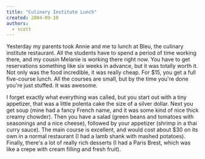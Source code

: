 ```yaml
---
title: "Culinary Institute Lunch"
created: 2004-09-10
authors:
  - scott
---
```


Yesterday my parents took Annie and me to lunch at Bleu, the culinary institute restaurant. All the students have to spend a period of time working there, and my cousin Melanie is working there right now. You have to get reservations something like six weeks in advance, but it was totally worth it. Not only was the food incredible, it was really cheap. For $15, you get a full five-course lunch. All the courses are small, but by the time you're done you're just stuffed. It was awesome.

I forget exactly what everything was called, but you start out with a tiny appetizer, that was a little polenta cake the size of a silver dollar. Next you get soup (mine had a fancy French name, and it was some kind of nice thick creamy chowder). Then you have a salad (green beans and tomatoes with seasonings and a nice cheese), followed by your appetizer (shrimp in a thai curry sauce). The main course is excellent, and would cost about $30 on its own in a normal restaurant (I had a lamb shank with mashed potatoes). Finally, there's a lot of really rich desserts (I had a Paris Brest, which was like a crepe with cream filling and fresh fruit).
